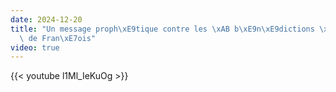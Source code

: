 ```yaml
---
date: 2024-12-20
title: "Un message proph\xE9tique contre les \xAB b\xE9n\xE9dictions \xBB homosexuelles\
  \ de Fran\xE7ois"
video: true
---
```



{{< youtube l1Ml_IeKuOg >}}

